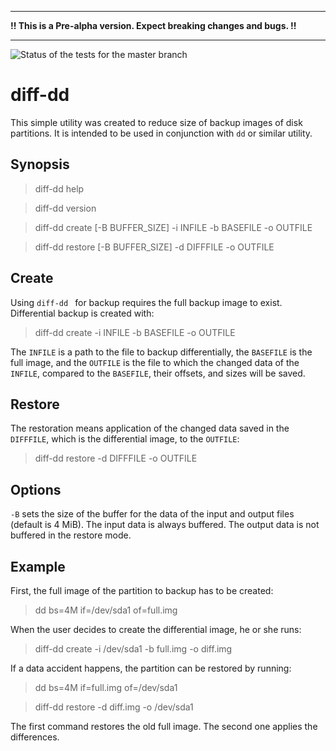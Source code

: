 ***

**!! This is a Pre-alpha version. Expect breaking changes and bugs. !!**

***

![Status of the tests for the master branch](https://github.com/jansucan/diff-dd/actions/workflows/tests.yml/badge.svg?branch=master)

# diff-dd

This simple utility was created to reduce size of backup images of disk
partitions. It is intended to be used in conjunction with ```dd``` or similar
utility.

## Synopsis

> diff-dd help

> diff-dd version

> diff-dd create [-B BUFFER_SIZE] -i INFILE -b BASEFILE -o OUTFILE

> diff-dd restore [-B BUFFER_SIZE] -d DIFFFILE -o OUTFILE

## Create

Using ```diff-dd ``` for backup requires the full backup image to
exist. Differential backup is created with:

> diff-dd create -i INFILE -b BASEFILE -o OUTFILE

The ```INFILE``` is a path to the file to backup differentially, the
```BASEFILE``` is the full image, and the ```OUTFILE``` is the file to
which the changed data of the ```INFILE```, compared to the
```BASEFILE```, their offsets, and sizes will be saved.

## Restore

The restoration means application of the changed data saved in the
```DIFFFILE```, which is the differential image, to the ```OUTFILE```:

> diff-dd restore -d DIFFFILE -o OUTFILE

## Options

```-B``` sets the size of the buffer for the data of the input and
output files (default is 4 MiB). The input data is always buffered. The
output data is not buffered in the restore mode.

## Example

First, the full image of the partition to backup has to be created:

> dd bs=4M if=/dev/sda1 of=full.img

When the user decides to create the differential image, he or she runs:

> diff-dd create -i /dev/sda1 -b full.img -o diff.img

If a data accident happens, the partition can be restored by running:

> dd bs=4M if=full.img of=/dev/sda1

> diff-dd restore -d diff.img -o /dev/sda1

The first command restores the old full image. The second one applies
the differences.
